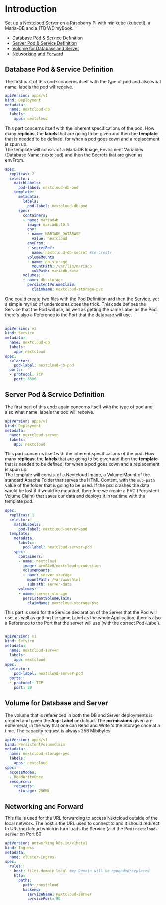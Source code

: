 # Introduction
Set up a Nextcloud Server on a Raspberry Pi with minikube (kubectl), a Maria-DB and a 1TB WD myBook.

- [Database Pod & Service Definition](#database-pod--service-definition)
- [Server Pod & Service Definition](#server-pod--service-definition)
- [Volume for Database and Server](#volume-for-database-and-server)
- [Networking and Forward](#networking-and-forward)

## Database Pod & Service Definition
The first part of this code concerns itself with the type of pod and also what name, labels the pod will receive.

```yaml
apiVersion: apps/v1
kind: Deployment
metadata:
  name: nextcloud-db
  labels:
    apps: nextcloud
```
This part concerns itself with the inherent specifications of the pod. How many **replicas**, the **labels** that are going to be given and then the **template** that is needed to be defined, for when a pod goes down and a replacement is spun up.\
The template will consist of a MariaDB Image, Enviroment Variables (Database Name; nextcloud) and then the Secrets that are given as envFrom. 

```yaml
spec:
  replicas: 2
  selector:
    matchLabels:
      pod-label: nextcloud-db-pod
    template:
      metadata:
        labels:
          pod-label: nextcloud-db-pod
      spec:
        containers:
        - name: mariadab
          image: mariadb:10.5
          env:
          - name: MARIADB_DATABASE
            value: nextcloud
          envFrom:
          - secretRef:
            name: nextcloud-db-secret #to create
          volumeMounts:
          - name: db-storage
            mountPath: /var/lib/mariadb
            subPath: mariadb-data
        volumes:
        - name: db-storage
          persistentVolumeClaim:
            claimName: nextcloud-storage-pvc
```

One could create two files with the Pod Definition and then the Service, yet a simple myriad of underscores does the trick. This code defines the Service that the Pod will use, as well as getting the same Label as the Pod there's also a Reference to the Port that the database will use.

```yaml
___
apiVersion: v1
kind: Service
metadata:
  name: nextcloud-db
  labels:
    app: nextcloud
spec:
  selector:
    pod-label: nextcloud-db-pod
  ports:
  - protocol: TCP
    port: 3306
```

## Server Pod & Service Definition
The first part of this code again concerns itself with the type of pod and also what name, labels the pod will receive.

```yaml
apiVersion: apps/v1
kind: Deployment
metadata:
  name: nextcloud-server
  labels:
    app: nextcloud
```
This part concerns itself with the inherent specifications of the pod. How many **replicas**, the **labels** that are going to be given and then the **template** that is needed to be defined, for when a pod goes down and a replacement is spun up.\
The template will consist of a Nextcloud Image, a Volume Mount of the standard Apache Folder that serves the HTML Content, with the `sub-path` value of the folder that is going to be used. If the pod crashes the data would be lost if it would be mounted, therefore we create a PVC (Persistent Volume Claim) that saves our data and deploys it in realtime with the template pod. 
```yaml
spec:
  replicas: 1
  selector:
    matchLabels:
      pod-label: nextcloud-server-pod
  template:
    metadata:
      labels:
        pod-label: nextcloud-server-pod
    spec:
      containers:
      - name: nextcloud
        image: arm64v8/nextcloud:production
        volumeMounts:
        - name: server-storage
          mountPath: /var/www/html
          subPath: server-data
      volumes:
      - name: server-storage
        persistentVolumeClaim:
          claimName: nextcloud-storage-pvc
```
This part is used for the Service declaration of the Server that the Pod will use, as well as getting the same Label as the whole Application, there's also a Reference to the Port that the server will use (with the correct Pod-Label).

```yaml
___
apiVersion: v1
kind: Service
metadata:
  name: nextcloud-server
  labels:
    app: nextcloud
spec:
  selector:
    pod-label: nextcloud-server-pod
  ports:
  - protocol: TCP
    port: 80
```

## Volume for Database and Server
The volume that is referenced in both the DB and Server deployments is created and given the **App-Label** nextcloud. The **permissions** given are ephemeral, in the way that one can Read and Write to the Storage once at a time. The capacity request is always 256 Mibibytes.

```yaml
apiVersion: apps/v1
kind: PersistentVolumeClaim
metadata:
  name: nextcloud-storage-pvc
  labels:
    apps: nextcloud
spec:
  accessModes:
  - ReadWriteOnce
  resources:
    requests:
      storage: 256Mi
```

## Networking and Forward
This file is used for the URL forwarding to access Nextcloud outside of the local network. The host is the URL used to connect to and it should redirect to URL/nextcloud which in turn loads the Service (and the Pod) `nextcloud-server` on Port 80

```yaml
apiVersion: networking.k8s.io/v1beta1
kind: Ingress
metadata:
  name: cluster-ingress
spec:
  rules:
  - host: files.domain.local #my Domain will be appended/replaced
    http:
      paths:
        path: /nextcloud
        backend:
          serviceName: nextcloud-server
          servicePort: 80
```